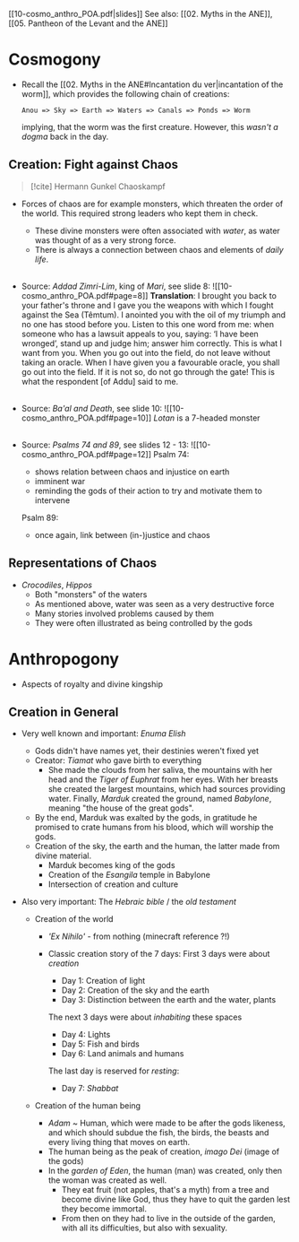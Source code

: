 [[10-cosmo_anthro_POA.pdf|slides]]
See also: [[02. Myths in the ANE]], [[05. Pantheon of the Levant and the ANE]]

# Cosmogony
- Recall the [[02. Myths in the ANE#Incantation du ver|incantation of the worm]], which provides the following chain of creations:
  ```
  Anou => Sky => Earth => Waters => Canals => Ponds => Worm
  ```
  implying, that the worm was the first creature.
  However, this *wasn't a dogma* back in the day.
  <br>

## Creation: Fight against Chaos

> [!cite] Hermann Gunkel
> Chaoskampf

- Forces of chaos are for example monsters, which threaten the order of the world. This required strong leaders who kept them in check.
	- These divine monsters were often associated with *water*, as water was thought of as a very strong force.
	- There is always a connection between chaos and elements of *daily life*.
	  <br><br>

- Source: *Addad Zimri-Lim*, king of *Mari*, see slide 8:
  ![[10-cosmo_anthro_POA.pdf#page=8]]
  **Translation**:
  I brought you back to your father's throne and I gave you the weapons with which I fought against the Sea (Têmtum).
  I anointed you with the oil of my triumph and no one has stood before you. 
  Listen to this one word from me: when someone who has a lawsuit appeals to you, saying: ‘I have been wronged’, stand up and judge him; answer him correctly. This is what I want from you. 
  When you go out into the field, do not leave without taking an oracle. When I have given you a favourable oracle, you shall go out into the field. If it is not so, do not go through the gate!
  This is what the respondent [of Addu] said to me.
  <br><br> 
  
- Source: *Ba'al and Death*, see slide 10:
  ![[10-cosmo_anthro_POA.pdf#page=10]]
  *Lotan* is a 7-headed monster
  <br><br>

- Source: *Psalms 74 and 89*, see slides 12 - 13:
  ![[10-cosmo_anthro_POA.pdf#page=12]]
  Psalm 74:
  - shows relation between chaos and injustice on earth
  - imminent war
  - reminding the gods of their action to try and motivate them to intervene

  Psalm 89:
  - once again, link between (in-)justice and chaos

## Representations of Chaos
- *Crocodiles*, *Hippos*
	- Both "monsters" of the waters
	- As mentioned above, water was seen as a very destructive force
	- Many stories involved problems caused by them
	- They were often illustrated as being controlled by the gods
	  <br>

# Anthropogony
- Aspects of royalty and divine kingship

## Creation in General
- Very well known and important: *Enuma Elish*
	- Gods didn't have names yet, their destinies weren't fixed yet
	  <br>
	- Creator: *Tiamat* who gave birth to everything
		- She made the clouds from her saliva, the mountains with her head and the *Tiger of Euphrat* from her eyes.
		  With her breasts she created the largest mountains, which had sources providing water.
		  Finally, *Marduk* created the ground, named *Babylone*, meaning "the house of the great gods".
		  <br>
	- By the end, Marduk was exalted by the gods, in gratitude he promised to crate humans from his blood, which will worship the gods.
	  <br>
	- Creation of the sky, the earth and the human, the latter made from divine material.
		- Marduk becomes king of the gods
		- Creation of the *Esangila* temple in Babylone
		- Intersection of creation and culture
		  <br>

- Also very important: The *Hebraic bible* / the *old testament*
	- Creation of the world
		- *'Ex Nihilo'* - from nothing (minecraft reference ?!)
		  <br>
		
		- Classic creation story of the 7 days:
		  First 3 days were about *creation*
		   - Day 1: Creation of light
		   - Day 2: Creation of the sky and the earth
		   - Day 3: Distinction between the earth and the water, plants
		  
		  The next 3 days were about *inhabiting* these spaces
		   - Day 4: Lights
		   - Day 5: Fish and birds
		   - Day 6: Land animals and humans
		  
		  The last day is reserved for *resting*:
		   - Day 7: *Shabbat*
		     <br>
		   
	- Creation of the human being
		- *Adam* ~ Human, which were made to be after the gods likeness, and which should subdue the fish, the birds, the beasts and every living thing that moves on earth.
		  <br>
		- The human being as the peak of creation, *imago Dei* (image of the gods)
		  <br>
		- In the *garden of Eden*, the human (man) was created, only then the woman was created as well.
			- They eat fruit (not apples, that's a myth) from a tree and become divine like God, thus they have to quit the garden lest they become immortal.
			- From then on they had to live in the outside of the garden, with all its difficulties, but also with sexuality.